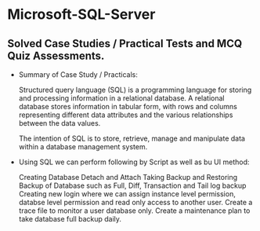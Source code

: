 # Microsoft-SQL-Server
## Solved Case Studies / Practical Tests and MCQ Quiz Assessments.
* Summary of Case Study / Practicals:

  Structured query language (SQL) is a programming language for storing and processing information in a relational database. 
  A relational database stores information in tabular form, with rows and columns representing different data attributes and 
  the various relationships between the data values.
  
  The intention of SQL is to store, retrieve, manage and manipulate data within a database management system.
  
* Using SQL we can perform following by Script as well as bu UI method:
  
  Creating Database
  Detach and Attach 
  Taking Backup and Restoring Backup of Database such as Full, Diff, Transaction and Tail log backup
  Creating new login where we can assign instance level permission, databse level permission and read only access to another user.
  Create a trace file to monitor a user database only.
  Create a maintenance plan to take database full backup daily.
